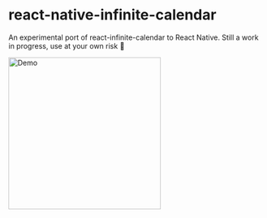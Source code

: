 # react-native-infinite-calendar
An experimental port of react-infinite-calendar to React Native. Still a work in progress, use at your own risk 🚧

<img src="https://cloud.githubusercontent.com/assets/1416436/22868958/7025a1bc-f169-11e6-9b0c-09cbebea76b9.gif" width="300" alt="Demo" style="max-width:100%;">

